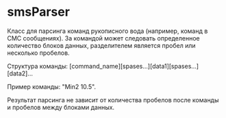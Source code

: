 # smsParser
Класс для парсинга команд рукописного вода (например, команд в СМС сообщениях).
За командой может следовать определенное количество блоков данных, разделителем является пробел или несколько пробелов.

Структура команды: [command_name][spases...][data1][spases...][data2]... 

Пример команды: "Min2 10.5".

Результат парсинга не зависит от количества пробелов после команды и пробелов между блоками данных.
